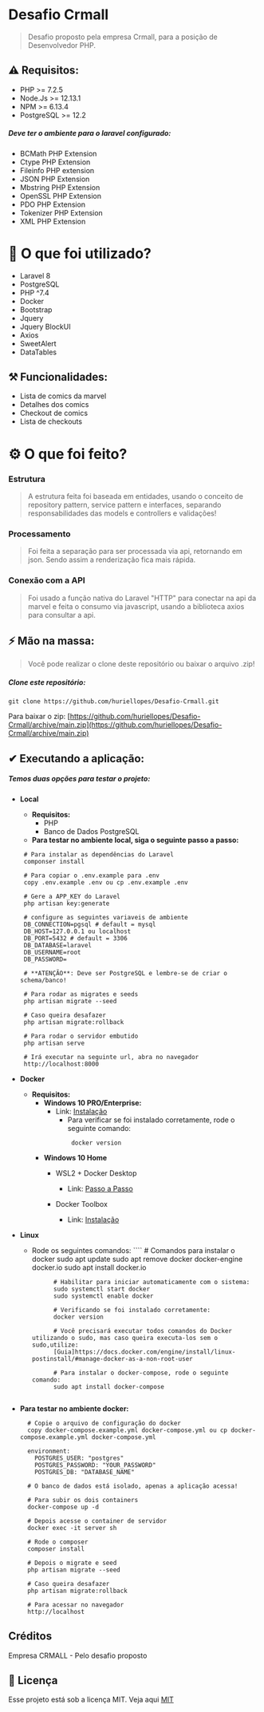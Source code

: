 # Desafio Crmall

> Desafio proposto pela empresa Crmall, para a posição de Desenvolvedor PHP.

## ⚠ Requisitos:

- PHP >= 7.2.5
- Node.Js >= 12.13.1
- NPM >= 6.13.4
- PostgreSQL >= 12.2

##### Deve ter o ambiente para o laravel configurado:

- BCMath PHP Extension
- Ctype PHP Extension
- Fileinfo PHP extension
- JSON PHP Extension
- Mbstring PHP Extension
- OpenSSL PHP Extension
- PDO PHP Extension
- Tokenizer PHP Extension
- XML PHP Extension


# 📝️ O que foi utilizado?

- Laravel 8
- PostgreSQL
- PHP ^7.4
- Docker
- Bootstrap
- Jquery
- Jquery BlockUI
- Axios
- SweetAlert
- DataTables

## ⚒ Funcionalidades:

- Lista de comics da marvel
- Detalhes dos comics
- Checkout de comics
- Lista de checkouts

# ⚙ O que foi feito?

### Estrutura

> A estrutura feita foi baseada em entidades, usando o conceito de repository pattern, service pattern e interfaces, separando responsabilidades das models e controllers e validações!

### Processamento

> Foi feita a separação para ser processada via api, retornando em json. Sendo assim a renderização fica mais rápida.

### Conexão com a API

> Foi usado a função nativa do Laravel "HTTP" para conectar na api da marvel e feita o consumo via javascript, usando a biblioteca axios para consultar a api.

## ⚡ Mão na massa:

> Você pode realizar o clone deste repositório ou baixar o arquivo .zip!

##### Clone este repositório:

````
git clone https://github.com/huriellopes/Desafio-Crmall.git
````

Para baixar o zip: [https://github.com/huriellopes/Desafio-Crmall/archive/main.zip](https://github.com/huriellopes/Desafio-Crmall/archive/main.zip)

## ✔ Executando a aplicação:

##### Temos duas opções para testar o projeto:
- **Local**
    - **Requisitos:**
        - PHP
        - Banco de Dados PostgreSQL
    - **Para testar no ambiente local, siga o seguinte passo a passo:**
    
     ````
      # Para instalar as dependências do Laravel
      componser install
      
      # Para copiar o .env.example para .env
      copy .env.example .env ou cp .env.example .env
      
      # Gere a APP_KEY do Laravel
      php artisan key:generate
      
      # configure as seguintes variaveis de ambiente
      DB_CONNECTION=pgsql # default = mysql
      DB_HOST=127.0.0.1 ou localhost
      DB_PORT=5432 # default = 3306
      DB_DATABASE=laravel
      DB_USERNAME=root
      DB_PASSWORD=
      
      # **ATENÇÃO**: Deve ser PostgreSQL e lembre-se de criar o schema/banco!
      
      # Para rodar as migrates e seeds
      php artisan migrate --seed
      
      # Caso queira desafazer
      php artisan migrate:rollback
      
      # Para rodar o servidor embutido
      php artisan serve
      
      # Irá executar na seguinte url, abra no navegador
      http://localhost:8000
    ````
 
- **Docker**
    - **Requisitos:**
        - **Windows 10 PRO/Enterprise:**
            - Link: [Instalação](https://hub.docker.com/editions/community/docker-ce-desktop-windows)
                - Para verificar se foi instalado corretamente, rode o seguinte comando:
                  ````
                   docker version
                  ````
        - **Windows 10 Home**
            - WSL2 + Docker Desktop
                - Link: [Passo a Passo](https://www.notion.so/Docker-Desktop-WSL-2-fc6af93d3cac4de9a4a185f78c4a9566)

            - Docker Toolbox
                - Link: [Instalação](https://www.notion.so/Docker-Toolbox-legacy-7234f5f412444cabb70d0270b1ecc01a)

- **Linux**
  - Rode os seguintes comandos:
          ````
              # Comandos para instalar o docker
              sudo apt update
              sudo apt remove docker docker-engine docker.io
              sudo apt install docker.io
              
              # Habilitar para iniciar automaticamente com o sistema:
              sudo systemctl start docker
              sudo systemctl enable docker
              
              # Verificando se foi instalado corretamente:
              docker version
              
              # Você precisará executar todos comandos do Docker utilizando o sudo, mas caso queira executa-los sem o sudo,utilize:
              [Guia]https://docs.docker.com/engine/install/linux-postinstall/#manage-docker-as-a-non-root-user
              
              # Para instalar o docker-compose, rode o seguinte comando:
              sudo apt install docker-compose
  ````

- **Para testar no ambiente docker:**

  ````
    # Copie o arquivo de configuração do docker 
    copy docker-compose.example.yml docker-compose.yml ou cp docker-compose.example.yml docker-compose.yml
  
    environment:
      POSTGRES_USER: "postgres"
      POSTGRES_PASSWORD: "YOUR_PASSWORD"
      POSTGRES_DB: "DATABASE_NAME"

    # O banco de dados está isolado, apenas a aplicação acessa!
  
    # Para subir os dois containers
    docker-compose up -d
    
    # Depois acesse o container de servidor
    docker exec -it server sh
    
    # Rode o composer
    composer install
    
    # Depois o migrate e seed
    php artisan migrate --seed
    
    # Caso queira desafazer
    php artisan migrate:rollback
    
    # Para acessar no navegador
    http://localhost
  ````
  
## Créditos

Empresa CRMALL - Pelo desafio proposto

## 📝 Licença

Esse projeto está sob a licença MIT. Veja aqui [MIT](LICENSE)
